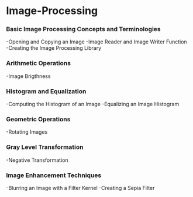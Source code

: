 # Image-Processing
### Basic Image Processing Concepts and Terminologies
-Opening and Copying an Image
-Image Reader and Image Writer Function
-Creating the Image Processing Library
### Arithmetic Operations
-Image Brigthness
### Histogram and Equalization
-Computing the Histogram of an Image
-Equalizing an Image Histogram
### Geometric Operations
-Rotating Images
### Gray Level Transformation
-Negative Transformation
### Image Enhancement Techniques
-Blurring an Image with a Filter Kernel
-Creating a Sepia Filter


